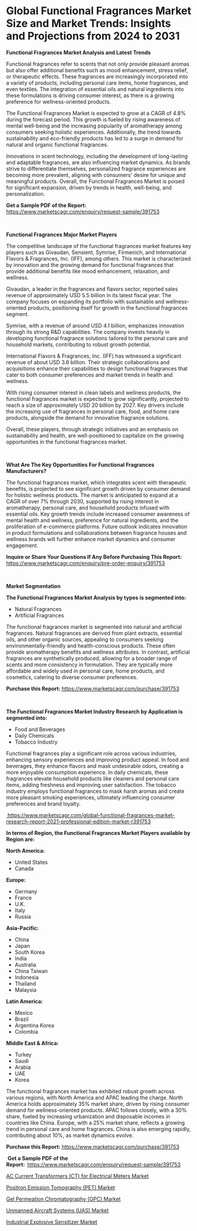 <p><h1>Global Functional Fragrances Market Size and Market Trends: Insights and Projections from 2024 to 2031</h1></p><p><strong>Functional Fragrances Market Analysis and Latest Trends</strong></p>
<p><p>Functional fragrances refer to scents that not only provide pleasant aromas but also offer additional benefits such as mood enhancement, stress relief, or therapeutic effects. These fragrances are increasingly incorporated into a variety of products, including personal care items, home fragrances, and even textiles. The integration of essential oils and natural ingredients into these formulations is driving consumer interest, as there is a growing preference for wellness-oriented products.</p><p>The Functional Fragrances Market is expected to grow at a CAGR of 4.8% during the forecast period. This growth is fueled by rising awareness of mental well-being and the increasing popularity of aromatherapy among consumers seeking holistic experiences. Additionally, the trend towards sustainability and eco-friendly products has led to a surge in demand for natural and organic functional fragrances.</p><p>Innovations in scent technology, including the development of long-lasting and adaptable fragrances, are also influencing market dynamics. As brands strive to differentiate themselves, personalized fragrance experiences are becoming more prevalent, aligning with consumers' desire for unique and meaningful products. Overall, the Functional Fragrances Market is poised for significant expansion, driven by trends in health, well-being, and personalization.</p></p>
<p><strong>Get a Sample PDF of the Report:&nbsp;</strong> <a href="https://www.marketscagr.com/enquiry/request-sample/391753?utm_campaign=1615&utm_medium=2&utm_source=Github&utm_content=ia&utm_term=26102024&utm_id=functional-fragrances">https://www.marketscagr.com/enquiry/request-sample/391753</a></p>
<p>&nbsp;</p>
<p><strong>Functional Fragrances Major Market Players</strong></p>
<p><p>The competitive landscape of the functional fragrances market features key players such as Givaudan, Sensient, Symrise, Firmenich, and International Flavors & Fragrances, Inc. (IFF), among others. This market is characterized by innovation and the growing demand for functional fragrances that provide additional benefits like mood enhancement, relaxation, and wellness.</p><p>Givaudan, a leader in the fragrances and flavors sector, reported sales revenue of approximately USD 5.5 billion in its latest fiscal year. The company focuses on expanding its portfolio with sustainable and wellness-oriented products, positioning itself for growth in the functional fragrances segment.</p><p>Symrise, with a revenue of around USD 4.1 billion, emphasizes innovation through its strong R&D capabilities. The company invests heavily in developing functional fragrance solutions tailored to the personal care and household markets, contributing to robust growth potential.</p><p>International Flavors & Fragrances, Inc. (IFF) has witnessed a significant revenue of about USD 3.6 billion. Their strategic collaborations and acquisitions enhance their capabilities to design functional fragrances that cater to both consumer preferences and market trends in health and wellness.</p><p>With rising consumer interest in clean labels and wellness products, the functional fragrances market is expected to grow significantly, projected to reach a size of approximately USD 20 billion by 2027. Key drivers include the increasing use of fragrances in personal care, food, and home care products, alongside the demand for innovative fragrance solutions.</p><p>Overall, these players, through strategic initiatives and an emphasis on sustainability and health, are well-positioned to capitalize on the growing opportunities in the functional fragrances market.</p></p>
<p>&nbsp;</p>
<p><strong>What Are The Key Opportunities For Functional Fragrances Manufacturers?</strong></p>
<p><p>The functional fragrances market, which integrates scent with therapeutic benefits, is projected to see significant growth driven by consumer demand for holistic wellness products. The market is anticipated to expand at a CAGR of over 7% through 2030, supported by rising interest in aromatherapy, personal care, and household products infused with essential oils. Key growth trends include increased consumer awareness of mental health and wellness, preference for natural ingredients, and the proliferation of e-commerce platforms. Future outlook indicates innovation in product formulations and collaborations between fragrance houses and wellness brands will further enhance market dynamics and consumer engagement.</p></p>
<p><strong>Inquire or Share Your Questions If Any Before Purchasing This Report:</strong> <a href="https://www.marketscagr.com/enquiry/pre-order-enquiry/391753?utm_campaign=1615&utm_medium=2&utm_source=Github&utm_content=ia&utm_term=26102024&utm_id=functional-fragrances">https://www.marketscagr.com/enquiry/pre-order-enquiry/391753</a></p>
<p>&nbsp;</p>
<p><strong>Market Segmentation</strong></p>
<p><strong>The Functional Fragrances Market Analysis by types is segmented into:</strong></p>
<p><ul><li>Natural Fragrances</li><li>Artificial Fragrances</li></ul></p>
<p><p>The functional fragrances market is segmented into natural and artificial fragrances. Natural fragrances are derived from plant extracts, essential oils, and other organic sources, appealing to consumers seeking environmentally-friendly and health-conscious products. These often provide aromatherapy benefits and wellness attributes. In contrast, artificial fragrances are synthetically produced, allowing for a broader range of scents and more consistency in formulation. They are typically more affordable and widely used in personal care, home products, and cosmetics, catering to diverse consumer preferences.</p></p>
<p><strong>Purchase this Report:&nbsp;</strong><a href="https://www.marketscagr.com/purchase/391753?utm_campaign=1615&utm_medium=2&utm_source=Github&utm_content=ia&utm_term=26102024&utm_id=functional-fragrances">https://www.marketscagr.com/purchase/391753</a></p>
<p>&nbsp;</p>
<p><strong>The Functional Fragrances Market Industry Research by Application is segmented into:</strong></p>
<p><ul><li>Food and Beverages</li><li>Daily Chemicals</li><li>Tobacco Industry</li></ul></p>
<p><p>Functional fragrances play a significant role across various industries, enhancing sensory experiences and improving product appeal. In food and beverages, they enhance flavors and mask undesirable odors, creating a more enjoyable consumption experience. In daily chemicals, these fragrances elevate household products like cleaners and personal care items, adding freshness and improving user satisfaction. The tobacco industry employs functional fragrances to mask harsh aromas and create more pleasant smoking experiences, ultimately influencing consumer preferences and brand loyalty.</p></p>
<p><a href="https://www.marketscagr.com/global-functional-fragrances-market-research-report-2021-professional-edition-market-r391753?utm_campaign=1615&utm_medium=2&utm_source=Github&utm_content=ia&utm_term=26102024&utm_id=functional-fragrances">&nbsp;https://www.marketscagr.com/global-functional-fragrances-market-research-report-2021-professional-edition-market-r391753</a></p>
<p><strong>In terms of Region, the Functional Fragrances Market Players available by Region are:</strong></p>
<p>
    <p> <strong> North America: </strong>
        <ul>
            <li>United States</li>
            <li>Canada</li>
        </ul>
        </p> 
    <p> <strong> Europe: </strong>
        <ul>
            <li>Germany</li>
            <li>France</li>
            <li>U.K.</li>
            <li>Italy</li>
            <li>Russia</li>
        </ul>
        </p> 
    <p> <strong> Asia-Pacific: </strong>
        <ul>
            <li>China</li>
            <li>Japan</li>
            <li>South Korea</li>
            <li>India</li>
            <li>Australia</li>
            <li>China Taiwan</li>
            <li>Indonesia</li>
            <li>Thailand</li>
            <li>Malaysia</li>
        </ul>
        </p> 
    <p> <strong> Latin America: </strong>
        <ul>
            <li>Mexico</li>
            <li>Brazil</li>
            <li>Argentina Korea</li>
            <li>Colombia</li>
        </ul>
        </p> 
    <p> <strong> Middle East & Africa: </strong>
        <ul>
            <li>Turkey</li>
            <li>Saudi</li>
            <li>Arabia</li>
            <li>UAE</li>
            <li>Korea</li>
        </ul>
    </p>
    </p>
<p><p>The functional fragrances market has exhibited robust growth across various regions, with North America and APAC leading the charge. North America holds approximately 35% market share, driven by rising consumer demand for wellness-oriented products. APAC follows closely, with a 30% share, fueled by increasing urbanization and disposable incomes in countries like China. Europe, with a 25% market share, reflects a growing trend in personal care and home fragrances. China is also emerging rapidly, contributing about 10%, as market dynamics evolve.</p></p>
<p><strong>Purchase this Report: </strong><a href="https://www.marketscagr.com/purchase/391753?utm_campaign=1615&utm_medium=2&utm_source=Github&utm_content=ia&utm_term=26102024&utm_id=functional-fragrances">https://www.marketscagr.com/purchase/391753</a></p>
<p>&nbsp;<strong>Get a Sample PDF of the Report:&nbsp;&nbsp;</strong><a href="https://www.marketscagr.com/enquiry/request-sample/391753?utm_campaign=1615&utm_medium=2&utm_source=Github&utm_content=ia&utm_term=26102024&utm_id=functional-fragrances">https://www.marketscagr.com/enquiry/request-sample/391753</a></p>
<p><strong></strong></p>
<p><p><a href="https://www.linkedin.com/pulse/emerging-opportunities-challenges-global-ac-current-transformers-boemf?utm_campaign=1615&utm_medium=2&utm_source=Github&utm_content=ia&utm_term=26102024&utm_id=functional-fragrances">AC Current Transformers (CT) for Electrical Meters Market</a></p><p><a href="https://www.linkedin.com/pulse/emerging-positron-emission-tomography-pet-market-opportunities-6yxhc?utm_campaign=1615&utm_medium=2&utm_source=Github&utm_content=ia&utm_term=26102024&utm_id=functional-fragrances">Positron Emission Tomography (PET) Market</a></p><p><a href="https://www.linkedin.com/pulse/global-gel-permeation-chromatography-gpc-market-trends-du69f?utm_campaign=1615&utm_medium=2&utm_source=Github&utm_content=ia&utm_term=26102024&utm_id=functional-fragrances">Gel Permeation Chromatography (GPC) Market</a></p><p><a href="https://www.linkedin.com/pulse/unmanned-aircraft-systems-uas-market-shifts-strategic-analysis-kmzif?utm_campaign=1615&utm_medium=2&utm_source=Github&utm_content=ia&utm_term=26102024&utm_id=functional-fragrances">Unmanned Aircraft Systems (UAS) Market</a></p><p><a href="https://github.com/FahadAhmed223/Market-Research-Report-List-1/blob/main/industrial-explosive-sensitizer-market.md?utm_campaign=1615&utm_medium=2&utm_source=Github&utm_content=ia&utm_term=26102024&utm_id=functional-fragrances">Industrial Explosive Sensitizer Market</a></p></p>